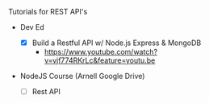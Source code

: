 Tutorials for REST API's

- Dev Ed

  - [x] Build a Restful API w/ Node.js Express & MongoDB
    - https://www.youtube.com/watch?v=vjf774RKrLc&feature=youtu.be

- NodeJS Course (Arnell Google Drive)
  - [ ] Rest API
